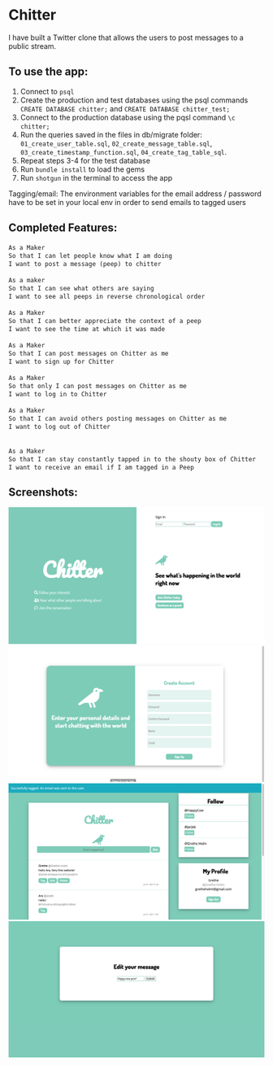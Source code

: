 # Chitter

I have built a Twitter clone that allows the users to post messages to a public stream.

To use the app:
-------
1. Connect to ``psql``
2. Create the production and test databases using the psql commands ``CREATE DATABASE chitter;`` and ``CREATE DATABASE chitter_test;``
3. Connect to the production database using the pqsl command ``\c chitter;``
4. Run the queries saved in the files in db/migrate folder: ``01_create_user_table.sql``, ``02_create_message_table.sql``, ``03_create_timestamp_function.sql``, ``04_create_tag_table_sql``.
5. Repeat steps 3-4 for the test database
6. Run ``bundle install`` to load the gems 
7. Run ```shotgun``` in the terminal to access the app

Tagging/email: The environment variables for the email address / password have to be set in your local env in order to send emails to tagged users

Completed Features:
-------

```
As a Maker
So that I can let people know what I am doing  
I want to post a message (peep) to chitter

As a maker
So that I can see what others are saying  
I want to see all peeps in reverse chronological order

As a Maker
So that I can better appreciate the context of a peep
I want to see the time at which it was made

As a Maker
So that I can post messages on Chitter as me
I want to sign up for Chitter

As a Maker
So that only I can post messages on Chitter as me
I want to log in to Chitter

As a Maker
So that I can avoid others posting messages on Chitter as me
I want to log out of Chitter


As a Maker
So that I can stay constantly tapped in to the shouty box of Chitter
I want to receive an email if I am tagged in a Peep
```
Screenshots:
-------
![main](https://github.com/Aracho1/chitter-challenge/blob/master/public/screenshots/main.png)
![sign_up](https://github.com/Aracho1/chitter-challenge/blob/master/public/screenshots/sign_up.png)
![message_board](https://github.com/Aracho1/chitter-challenge/blob/master/public/screenshots/message_board_tags.png)
![edit_message](https://github.com/Aracho1/chitter-challenge/blob/master/public/screenshots/edit_message.png)
